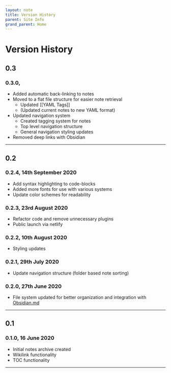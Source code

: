 ```yaml
---
layout: note
title: Version History
parent: Site Info
grand_parent: Home
---
```


# Version History

## 0.3

### 0.3.0,

- Added automatic back-linking to notes
- Moved to a flat file structure for easier note retrieval
  - Updated [[YAML Tags]]
  - (Updated current notes to new YAML format)
- Updated navigation system
  - Created tagging system for notes
  - Top level navigation structure
  - General navigation styling updates
- Removed deep links with Obsidian

---

## 0.2

### 0.2.4, 14th September 2020

- Add syntax highlighting to code-blocks
- Added more fonts for use with various systems
- Update color schemes for readability

### 0.2.3, 23rd August 2020

- Refactor code and remove unnecessary plugins
- Public launch via netlify

### 0.2.2, 10th August 2020

- Styling updates

### 0.2.1, 29th July 2020

- Update navigation structure (folder based note sorting)

### 0.2.0, 27th June 2020

- File system updated for better organization and integration with [Obsidian.md](https://obsidian.md)

---

## 0.1

### 0.1.0, 16 June 2020

- Initial notes archive created
- Wikilink functionality
- TOC functionality

---
